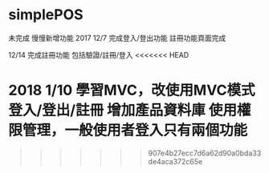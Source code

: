# simplePOS
未完成
慢慢新增功能
2017
12/7
完成登入/登出功能
註冊功能頁面完成

12/14
完成註冊功能 包括驗證/註冊/登入
<<<<<<< HEAD

2018
1/10
學習MVC，改使用MVC模式登入/登出/註冊
增加產品資料庫
使用權限管理，一般使用者登入只有兩個功能
=======
>>>>>>> 907e4b27ecc7d6a62d90a0bda33de4aca372c65e
